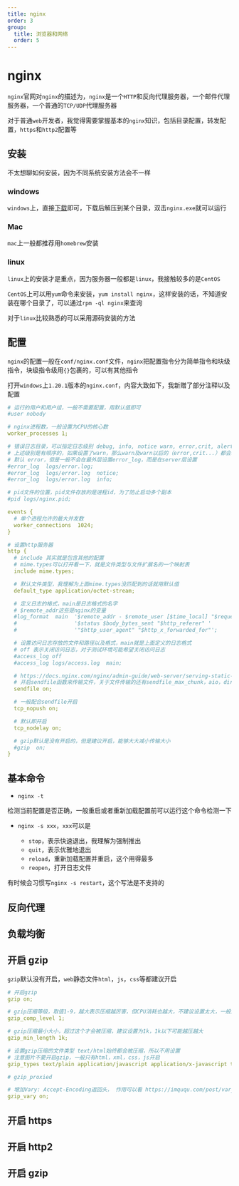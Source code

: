 ```yaml
---
title: nginx
order: 3
group:
  title: 浏览器和网络
  order: 5
---
```


# nginx

`nginx`官网对`nginx`的描述为，`nginx`是一个`HTTP`和反向代理服务器，一个邮件代理服务器，一个普通的`TCP/UDP`代理服务器

对于普通`web`开发者，我觉得需要掌握基本的`nginx`知识，包括目录配置，转发配置，`https`和`http2`配置等

## 安装

不太想聊如何安装，因为不同系统安装方法会不一样

### windows

`windows`上，直接[下载](http://nginx.org/en/download.html)即可，下载后解压到某个目录，双击`nginx.exe`就可以运行

### Mac

`mac`上一般都推荐用`homebrew`安装

### linux

`linux`上的安装才是重点，因为服务器一般都是`linux`，我接触较多的是`CentOS`

`CentOS`上可以用`yum`命令来安装，`yum install nginx`，这样安装的话，不知道安装在哪个目录了，可以通过`rpm -ql nginx`来查询

对于`linux`比较熟悉的可以采用源码安装的方法

## 配置

`nginx`的配置一般在`conf/nginx.conf`文件，`nginx`把配置指令分为简单指令和块级指令，块级指令级用`{}`包裹的，可以有其他指令

打开`windows`上`1.20.1`版本的`nginx.conf`，内容大致如下，我新赠了部分注释以及配置

```yml
# 运行的用户和用户组，一般不需要配置，用默认值即可
#user nobody

# nginx进程数，一般设置为CPU的核心数
worker_processes 1;

# 错误日志目录，可以指定日志级别 debug, info, notice warn, error,crit, alert, emerg
# 上述级别是有顺序的，如果设置了warn，那么warn及warn以后的（error,crit...）都会输出
# 默认 error，但是一般不会在最外层设置error_log，而是在server层设置
#error_log  logs/error.log;
#error_log  logs/error.log  notice;
#error_log  logs/error.log  info;

# pid文件的位置，pid文件存放的是进程id，为了防止启动多个副本
#pid logs/nginx.pid;

events {
  # 单个进程允许的最大并发数
  worker_connections  1024;
}

# 设置http服务器
http {
  # include 其实就是包含其他的配置
  # mime.types可以打开看一下，就是文件类型与文件扩展名的一个映射表
  include mime.types;

  # 默认文件类型，我理解为上面mime.types没匹配到的话就用默认值
  default_type application/octet-stream;

  # 定义日志的格式，main是日志格式的名字
  # $remote_addr这些是nginx的变量
  #log_format  main  '$remote_addr - $remote_user [$time_local] "$request" '
  #                  '$status $body_bytes_sent "$http_referer" '
  #                  '"$http_user_agent" "$http_x_forwarded_for"';

  # 设置访问日志存放的文件和路径以及格式，main就是上面定义的日志格式
  # off 表示关闭访问日志，对于测试环境可能希望关闭访问日志
  #access_log off
  #access_log logs/access.log  main;

  # https://docs.nginx.com/nginx/admin-guide/web-server/serving-static-content/
  # 开启sendfile函数来传输文件，关于文件传输的还有sendfile_max_chunk，aio，directio等配置可以了解
  sendfile on;

  # 一般配合sendfile开启
  tcp_nopush on;

  # 默认即开启
  tcp_nodelay on;

  # gzip默认是没有开启的，但是建议开启，能够大大减小传输大小
  #gzip  on;
}
```

## 基本命令

- `nginx -t`

检测当前配置是否正确，一般重启或者重新加载配置前可以运行这个命令检测一下

- `nginx -s xxx`，`xxx`可以是

  - `stop`，表示快速退出，我理解为强制推出
  - `quit`，表示优雅地退出
  - `reload`，重新加载配置并重启，这个用得最多
  - `reopen`，打开日志文件

有时候会习惯写`nginx -s restart`，这个写法是不支持的

## 反向代理

## 负载均衡

## 开启 gzip

`gzip`默认没有开启，`web`静态文件`html`，`js`，`css`等都建议开启

```yml
# 开启gzip
gzip on;

# gzip压缩等级，取值1-9，越大表示压缩越厉害，但CPU消耗也越大，不建议设置太大，一般1已经够用
gzip_comp_level 1;

# gzip压缩最小大小，超过这个才会被压缩，建议设置为1k，1k以下可能越压越大
gzip_min_length 1k;

# 设置gzip压缩的文件类型 text/html始终都会被压缩，所以不用设置
# 注意图片不要开启gzip，一般只有html，xml，css，js开启
gzip_types text/plain application/javascript application/x-javascript text/javascript text/css application/xml application/rss+xml;

# gzip_proxied

# 增加Vary: Accept-Encoding返回头， 作用可以看 https://imququ.com/post/vary-header-in-http.html
gzip_vary on;

```

## 开启 https

## 开启 http2

## 开启 gzip
